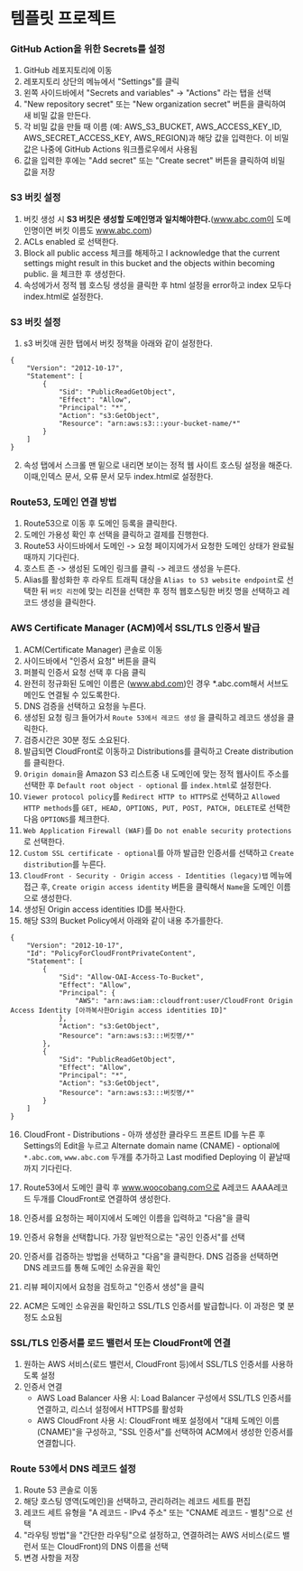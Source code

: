 # 템플릿 프로젝트


### GitHub Action을 위한 Secrets를 설정

1. GitHub 레포지토리에 이동
2. 레포지토리 상단의 메뉴에서 "Settings"를 클릭
3. 왼쪽 사이드바에서 "Secrets and variables" -> "Actions" 라는 탭을 선택
4. "New repository secret" 또는 "New organization secret" 버튼을 클릭하여 새 비밀 값을 만든다.
5. 각 비밀 값을 만들 때 이름 (예: AWS_S3_BUCKET, AWS_ACCESS_KEY_ID, AWS_SECRET_ACCESS_KEY, AWS_REGION)과 해당 값을 입력한다. 이 비밀 값은 나중에 GitHub Actions 워크플로우에서 사용됨
6. 값을 입력한 후에는 "Add secret" 또는 "Create secret" 버튼을 클릭하여 비밀 값을 저장

### S3 버킷 설정
1. 버킷 생성 시 **S3 버킷은 생성할 도메인명과 일치해야한다.**(www.abc.com이 도메인명이면 버킷 이름도 www.abc.com)
2. ACLs enabled 로 선택한다.
3. Block all public access 체크를 해제하고 I acknowledge that the current settings might result in this bucket and the objects within becoming public. 을 체크한 후 생성한다.
4. 속성에가서 정적 웹 호스팅 생성을 클릭한 후 html 설정을 error하고 index 모두다 index.html로 설정한다.


### S3 버킷 설정
1. s3 버킷애 권한 탭에서 버킷 정책을 아래와 같이 설정한다.
```
{
    "Version": "2012-10-17",
    "Statement": [
        {
            "Sid": "PublicReadGetObject",
            "Effect": "Allow",
            "Principal": "*",
            "Action": "s3:GetObject",
            "Resource": "arn:aws:s3:::your-bucket-name/*"
        }
    ]
}
```


2. 속성 탭에서 스크롤 맨 밑으로 내리면 보이는 정적 웹 사이트 호스팅 설정을 해준다. 이때,인덱스 문서, 오류 문서 모두 index.html로 설정한다.


### Route53, 도메인 연결 방법
1. Route53으로 이동 후 도메인 등록을 클릭한다.
2. 도메인 가용성 확인 후 선택을 클릭하고 결제를 진행한다.
3. Route53 사이드바에서 도메인 -> 요청 페이지에가서 요청한 도메인 상태가 완료될때까지 기다린다.
4. 호스트 존 -> 생성된 도메인 링크를 클릭 -> 레코드 생성을 누른다.
5. Alias를 활성화한 후 라우트 트래픽 대상을 `Alias to S3 website endpoint`로 선택한 뒤 `버킷 리전`에 맞는 리전을 선택한 후 정적 웹호스팅한 버킷 명을 선택하고 레코드 생성을 클릭한다.

### AWS Certificate Manager (ACM)에서 SSL/TLS 인증서 발급

1. ACM(Certificate Manager) 콘솔로 이동
2. 사이드바에서 "인증서 요청" 버튼을 클릭
3. 퍼블릭 인증서 요청 선택 후 다음 클릭
4. 완전히 정규화된 도메인 이름은 (www.abd.com)인 경우 *.abc.com해서 서브도메인도 연결될 수 있도록한다.
5. DNS 검증을 선택하고 요청을 누른다.
6. 생성된 요청 링크 들어가서 `Route 53에서 레코드 생성` 을 클릭하고 레코드 생성을 클릭한다.
7. 검증시간은 30분 정도 소요된다.
8. 발급되면 CloudFront로 이동하고 Distributions를 클릭하고 Create distribution를 클릭한다.
9. `Origin domain`을 Amazon S3 리스트중 내 도메인에 맞는 정적 웹사이트 주소를 선택한 후 `Default root object - optional` 를 `index.html`로 설정한다.
10. `Viewer protocol policy`를 `Redirect HTTP to HTTPS`로 선택하고 `Allowed HTTP methods`를 `GET, HEAD, OPTIONS, PUT, POST, PATCH, DELETE`로 선택한다음 `OPTIONS`를 체크한다.
11. `Web Application Firewall (WAF)`를 `Do not enable security protections`로 선택한다.
12. `Custom SSL certificate - optional`를 아까 발급한 인증서를 선택하고 `Create distribution`를 누른다.
13. `CloudFront - Security - Origin access - Identities (legacy)탭` 메뉴에 접근 후, `Create origin access identity` 버튼을 클릭해서 `Name`을 도메인 이름으로 생성한다.
14. 생성된 Origin access identities ID를 복사한다.
15. 해당 S3의 Bucket Policy에서 아래와 같이 내용 추가를한다.
```
{
    "Version": "2012-10-17",
    "Id": "PolicyForCloudFrontPrivateContent",
    "Statement": [
        {
            "Sid": "Allow-OAI-Access-To-Bucket",
            "Effect": "Allow",
            "Principal": {
                "AWS": "arn:aws:iam::cloudfront:user/CloudFront Origin Access Identity [아까복사한Origin access identities ID]"
            },
            "Action": "s3:GetObject",
            "Resource": "arn:aws:s3:::버킷명/*"
        },
        {
            "Sid": "PublicReadGetObject",
            "Effect": "Allow",
            "Principal": "*",
            "Action": "s3:GetObject",
            "Resource": "arn:aws:s3:::버킷명/*"
        }
    ]
}
```
16. CloudFront - Distributions - 아까 생성한 클라우드 프론트 ID를 누른 후 Settings의 Edit을 누르고 Alternate domain name (CNAME) - optional에 `*.abc.com`, `www.abc.com` 두개를 추가하고 Last modified Deploying 이 끝날때까지 기다린다.
17. Route53에서 도메인 클릭 후 www.woocobang.com으로 A레코드 AAAA레코드 두개를 CloudFront로 연결하여 생성한다.

3. 인증서를 요청하는 페이지에서 도메인 이름을 입력하고 "다음"을 클릭
4. 인증서 유형을 선택합니다. 가장 일반적으로는 "공인 인증서"를 선택
5. 인증서를 검증하는 방법을 선택하고 "다음"을 클릭한다. DNS 검증을 선택하면 DNS 레코드를 통해 도메인 소유권을 확인
6. 리뷰 페이지에서 요청을 검토하고 "인증서 생성"을 클릭
7. ACM은 도메인 소유권을 확인하고 SSL/TLS 인증서를 발급합니다. 이 과정은 몇 분 정도 소요됨

### SSL/TLS 인증서를 로드 밸런서 또는 CloudFront에 연결

1. 원하는 AWS 서비스(로드 밸런서, CloudFront 등)에서 SSL/TLS 인증서를 사용하도록 설정
2. 인증서 연결
    - AWS Load Balancer 사용 시: Load Balancer 구성에서 SSL/TLS 인증서를 연결하고, 리스너 설정에서 HTTPS를 활성화
    - AWS CloudFront 사용 시: CloudFront 배포 설정에서 "대체 도메인 이름(CNAME)"을 구성하고, "SSL 인증서"를 선택하여 ACM에서 생성한 인증서를 연결합니다.

### Route 53에서 DNS 레코드 설정

1. Route 53 콘솔로 이동
2. 해당 호스팅 영역(도메인)을 선택하고, 관리하려는 레코드 세트를 편집
3. 레코드 세트 유형을 "A 레코드 - IPv4 주소" 또는 "CNAME 레코드 - 별칭"으로 선택
4. "라우팅 방법"을 "간단한 라우팅"으로 설정하고, 연결하려는 AWS 서비스(로드 밸런서 또는 CloudFront)의 DNS 이름을 선택
5. 변경 사항을 저장